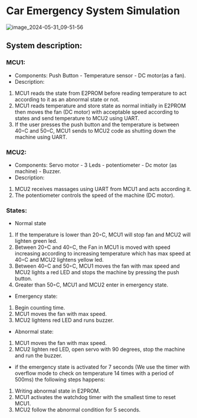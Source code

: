 # Car Emergency System Simulation
![image_2024-05-31_09-51-56](https://github.com/AliMamdouh2025/Car_Emergency_System/assets/144431914/f98a6170-de14-45ab-bc20-c0928da3282e)
## System description: 
### MCU1: 
- Components: Push Button - Temperature sensor - DC motor(as a fan).
- Description: 
1. MCU1 reads the state from E2PROM before 
reading temperature to act according to it as an 
abnormal state or not.
2. MCU1 reads temperature and store state as 
normal initially in E2PROM then moves the fan (DC
motor) with acceptable speed according to states
and send temperature to MCU2 using UART.
3. If the user presses the push button and the 
temperature is between 40◦C and 50◦C, MCU1 sends 
to MCU2 code as shutting down the machine using 
UART.
### MCU2: 
- Components: Servo motor - 3 Leds - potentiometer - Dc motor (as 
machine) - Buzzer.
- Description:                                                                                                                                 
1. MCU2 receives massages using UART from MCU1
and acts according it.
2. The potentiometer controls the speed of the 
machine (DC motor).
### States:
- Normal state
1. If the temperature is lower than 20◦C, MCU1 will stop fan and MCU2 will 
lighten green led.
2. Between 20◦C and 40◦C, the Fan in MCU1 is moved with speed increasing
according to increasing temperature which has max speed at 40◦C and 
MCU2 lightens yellow led.
3. Between 40◦C and 50◦C, MCU1 moves the fan with max speed and MCU2 
lights a red LED and stops the machine by pressing the push button.
4. Greater than 50◦C, MCU1 and MCU2 enter in emergency state.
- Emergency state:
1. Begin counting time.
2. MCU1 moves the fan with max speed.
3. MCU2 lightens red LED and runs buzzer.
- Abnormal state: 
1. MCU1 moves the fan with max speed.
2. MCU2 lighten red LED, open servo with 90 degrees, stop the machine and run the buzzer.
- if the emergency state is activated for 7 seconds (We use the timer with overflow mode to check on temperature 14 times with a period of 500ms) the following steps happens:
1. Writing abnormal state in E2PROM.
2. MCU1 activates the watchdog timer with the smallest time to reset MCU1.
3. MCU2 follow the abnormal condition for 5 seconds.  
